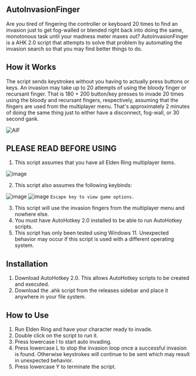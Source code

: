 ## AutoInvasionFinger
Are you tired of fingering the controller or keyboard 20 times to find an invasion just to get fog-walled or blended right back into doing the same, monotonous task until your madness meter maxes out? AutoInvasionFinger is a AHK 2.0 script that attempts to solve that problem by automating the invasion search so that you may find better things to do.

## How it Works
The script sends keystrokes without you having to actually press buttons or keys. An invasion may take up to 20 attempts of using the bloody finger or recursant finger. That is 180 + 200 button/key presses to invade 20 times using the bloody and recursant fingers, respectively, assuming that the fingers are used from the multiplayer menu. That's approximately 2 minutes of doing the same thing just to either have a disconnect, fog-wall, or 30 second gank.


![AIF](https://github.com/user-attachments/assets/55812ab7-541b-43a6-b9c2-c0b20d265aaa)

## PLEASE READ BEFORE USING
1. This script assumes that you have all Elden Ring multiplayer items.

  ![image](https://github.com/user-attachments/assets/241659bd-f459-4bc9-9ef3-45cd962801b7)


2. This script also assumes the following keybinds:

  ![image](https://github.com/user-attachments/assets/92ef7083-c2dc-499f-a505-d56ef8053705)
  ![image](https://github.com/user-attachments/assets/ede15e95-150d-45c8-bf8e-8b4cbd5c4998)
  ```Escape key to view game options.```

   
3. This script will use the invasion fingers from the multiplayer menu and nowhere else.
4. You must have AutoHotkey 2.0 installed to be able to run AutoHotkey scripts.
5. This script has only been tested using Windows 11. Unexpected behavior may occur if this script is used with a different operating system.

## Installation
1. Download AutoHotkey 2.0. This allows AutoHotkey scripts to be created and executed.
2. Download the .ahk script from the releases sidebar and place it anywhere in your file system.

## How to Use
1. Run Elden Ring and have your character ready to invade.
2. Double click on the script to run it.
3. Press lowercase I to start auto invading.
4. Press lowercase L to stop the invasion loop once a successful invasion is found. Otherwise keystrokes will continue to be sent which may result in unexpected behavior.
5. Press lowercase Y to terminate the script.
